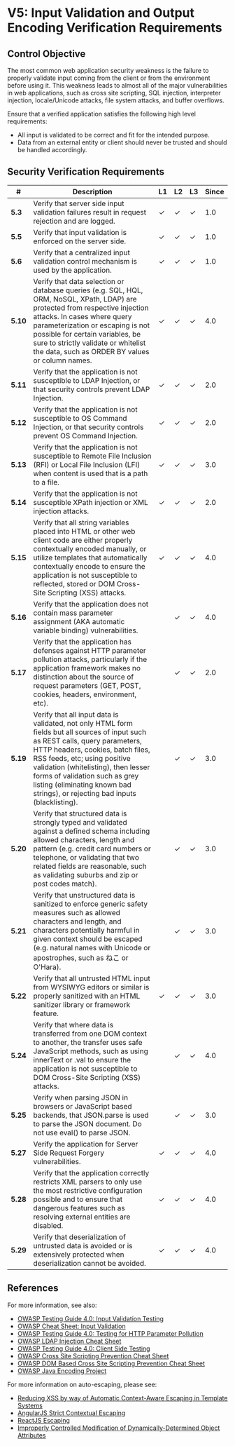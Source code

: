 # V5: Input Validation and Output Encoding Verification Requirements

## Control Objective

The most common web application security weakness is the failure to properly validate input coming from the client or from the environment before using it. This weakness leads to almost all of the major vulnerabilities in web applications, such as cross site scripting, SQL injection, interpreter injection, locale/Unicode attacks, file system attacks, and buffer overflows.

Ensure that a verified application satisfies the following high level requirements:

* All input is validated to be correct and fit for the intended purpose.
* Data from an external entity or client should never be trusted and should be handled accordingly.


## Security Verification Requirements

| # | Description | L1 | L2 | L3 | Since |
| --- | --- | --- | --- | -- | -- |
| **5.3** | Verify that server side input validation failures result in request rejection and are logged. | ✓ | ✓ | ✓ | 1.0 |
| **5.5** | Verify that input validation is enforced on the server side. | ✓ | ✓ | ✓ | 1.0 |
| **5.6** | Verify that a centralized input validation control mechanism is used by the application. | ✓ | ✓ | ✓ | 1.0 |
| **5.10** | Verify that data selection or database queries (e.g. SQL, HQL, ORM, NoSQL, XPath, LDAP) are protected from respective injection attacks. In cases where query parameterization or escaping is not possible for certain variables, be sure to strictly validate or whitelist the data, such as ORDER BY values or column names. | ✓ | ✓ | ✓ | 4.0 |
| **5.11** | Verify that the application is not susceptible to LDAP Injection, or that security controls prevent LDAP Injection. | ✓ | ✓ | ✓ | 2.0 |
| **5.12** | Verify that the application is not susceptible to OS Command Injection, or that security controls prevent OS Command Injection. | ✓ | ✓ | ✓ | 2.0 |
| **5.13** | Verify that the application is not susceptible to Remote File Inclusion (RFI) or Local File Inclusion (LFI) when content is used that is a path to a file. | ✓ | ✓ | ✓ | 3.0 |
| **5.14** | Verify that the application is not susceptible XPath injection or XML injection attacks. | ✓ | ✓ | ✓ | 2.0 |
| **5.15** | Verify that all string variables placed into HTML or other web client code are either properly contextually encoded manually, or utilize templates that automatically contextually encode to ensure the application is not susceptible to reflected, stored or DOM Cross-Site Scripting (XSS) attacks. | ✓ | ✓ | ✓ | 4.0 |
| **5.16** | Verify that the application does not contain mass parameter assignment (AKA automatic variable binding) vulnerabilities. |  | ✓ | ✓ | 4.0 |
| **5.17** | Verify that the application has defenses against HTTP parameter pollution attacks, particularly if the application framework makes no distinction about the source of request parameters (GET, POST, cookies, headers, environment, etc). |  | ✓ | ✓ | 2.0 |
| **5.19** | Verify that all input data is validated, not only HTML form fields but all sources of input such as REST calls, query parameters, HTTP headers, cookies, batch files, RSS feeds, etc; using positive validation (whitelisting), then lesser forms of validation such as grey listing (eliminating known bad strings), or rejecting bad inputs (blacklisting). |  | ✓ | ✓ | 3.0 |
| **5.20** | Verify that structured data is strongly typed and validated against a defined schema including allowed characters, length and pattern (e.g. credit card numbers or telephone, or validating that two related fields are reasonable, such as validating suburbs and zip or post codes match).  |  | ✓ | ✓ | 3.0 |
| **5.21** | Verify that unstructured data is sanitized to enforce generic safety measures such as allowed characters and length, and characters potentially harmful in given context should be escaped (e.g. natural names with Unicode or apostrophes, such as ねこ or O'Hara). |  | ✓ | ✓ | 3.0 |
| **5.22** | Verify that all untrusted HTML input from WYSIWYG editors or similar is properly sanitized with an HTML sanitizer library or framework feature.  | ✓ | ✓ | ✓ | 3.0 |
| **5.24** | Verify that where data is transferred from one DOM context to another, the transfer uses safe JavaScript methods, such as using innerText or .val to ensure the application is not susceptible to DOM Cross-Site Scripting (XSS) attacks. |  | ✓ | ✓ | 4.0 |
| **5.25** | Verify when parsing JSON in browsers or JavaScript based backends, that JSON.parse is used to parse the JSON document. Do not use eval() to parse JSON. |  | ✓ | ✓ | 3.0 |
| **5.27** | Verify the application for Server Side Request Forgery vulnerabilities. | ✓ | ✓ | ✓ | 4.0 |
| **5.28** | Verify that the application correctly restricts XML parsers to only use the most restrictive configuration possible and to ensure that dangerous features such as resolving external entities are disabled.  | ✓ | ✓ | ✓ | 4.0
| **5.29** | Verify that deserialization of untrusted data is avoided or is extensively protected when deserialization cannot be avoided.  | ✓ | ✓ | ✓ | 4.0

## References

For more information, see also:

* [OWASP Testing Guide 4.0: Input Validation Testing](https://www.owasp.org/index.php/Testing_for_Input_Validation)
* [OWASP Cheat Sheet: Input Validation](https://www.owasp.org/index.php/Input_Validation_Cheat_Sheet)
* [OWASP Testing Guide 4.0: Testing for HTTP Parameter Pollution](https://www.owasp.org/index.php/Testing_for_HTTP_Parameter_pollution_%28OTG-INPVAL-004%29)
* [OWASP LDAP Injection Cheat Sheet ](https://www.owasp.org/index.php/LDAP_Injection_Prevention_Cheat_Sheet)
* [OWASP Testing Guide 4.0: Client Side Testing ](https://www.owasp.org/index.php/Client_Side_Testing)
* [OWASP Cross Site Scripting Prevention Cheat Sheet ](https://www.owasp.org/index.php/XSS_%28Cross_Site_Scripting%29_Prevention_Cheat_Sheet)
* [OWASP DOM Based Cross Site Scripting Prevention Cheat Sheet ](https://www.owasp.org/index.php/DOM_based_XSS_Prevention_Cheat_Sheet)
* [OWASP Java Encoding Project](https://www.owasp.org/index.php/OWASP_Java_Encoder_Project)

For more information on auto-escaping, please see:

* [Reducing XSS by way of Automatic Context-Aware Escaping in Template Systems](http://googleonlinesecurity.blogspot.com/2009/03/reducing-xss-by-way-of-automatic.html)
* [AngularJS Strict Contextual Escaping](https://docs.angularjs.org/api/ng/service/$sce)
* [ReactJS Escaping](https://reactjs.org/docs/introducing-jsx.html#jsx-prevents-injection-attacks)
* [Improperly Controlled Modification of Dynamically-Determined Object Attributes](https://cwe.mitre.org/data/definitions/915.html)
